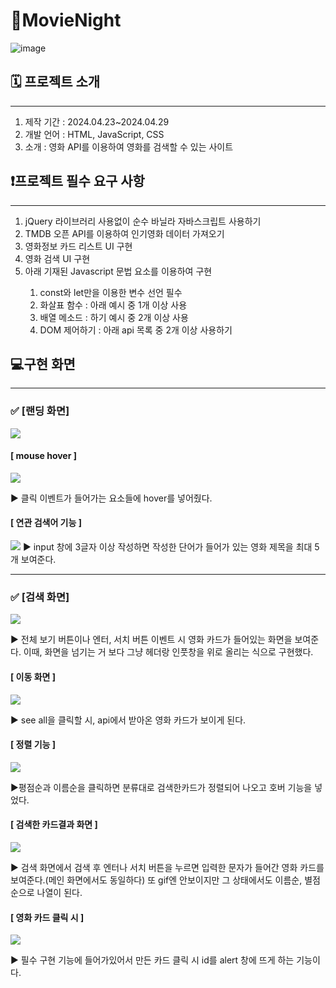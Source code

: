 # 🎥MovieNight

![image](https://github.com/parkchowon/MovieSearch/assets/70216263/d9cdc814-5989-44f9-81b4-9da9a76b5771)


## 🗓️ 프로젝트 소개
***
<ol>
  <li>제작 기간 : 2024.04.23~2024.04.29</li>
  <li>개발 언어 : HTML, JavaScript, CSS</li>
  <li>소개 : 영화 API를 이용하여 영화를 검색할 수 있는 사이트</li>
</ol>

## ❗프로젝트 필수 요구 사항
***

<ol>
  <li>jQuery 라이브러리 사용없이 순수 바닐라 자바스크립트 사용하기</li>
  <li>TMDB 오픈 API를 이용하여 인기영화 데이터 가져오기</li>
  <li>영화정보 카드 리스트 UI 구현</li>
  <li>영화 검색 UI 구현</li>
  <li>아래 기재된 Javascript 문법 요소를 이용하여 구현</li>
  <ol>
    <li>const와 let만을 이용한 변수 선언 필수</li>
    <li>화살표 함수 : 아래 예시 중 1개 이상 사용</li>
    <li>배열 메소드 : 하기 예시 중 2개 이상 사용</li>
    <li>DOM 제어하기 : 아래 api 목록 중 2개 이상 사용하기</li>
  </ol>
</ol>

## 💻구현 화면
***

### ✅ [랜딩 화면]
![](https://velog.velcdn.com/images/candlecircle/post/b27bf44f-3386-41f3-a5c4-dcc7c4067308/image.png)

####  [ mouse hover ]
<img src="https://velog.velcdn.com/images/candlecircle/post/adbcd9b1-6826-45b7-8561-98f5f9752e9c/image.gif" />

▶️ 클릭 이벤트가 들어가는 요소들에 hover를 넣어줬다.


####  [ 연관 검색어 기능 ]
<img src="https://velog.velcdn.com/images/candlecircle/post/99529e38-693c-4419-bb29-36cd9ffa018c/image.gif" />
▶️ input 창에 3글자 이상 작성하면 작성한 단어가 들어가 있는 영화 제목을 최대 5개 보여준다.


***

### ✅ [검색 화면]

![](https://velog.velcdn.com/images/candlecircle/post/ccbedbd0-407c-4059-a9f5-f921ba5c94ad/image.png)

▶️ 전체 보기 버튼이나 엔터, 서치 버튼 이벤트 시 영화 카드가 들어있는 화면을 보여준다.
이때, 화면을 넘기는 거 보다 그냥 헤더랑 인풋창을 위로 올리는 식으로 구현했다.

####  [ 이동 화면 ]

<img src="https://velog.velcdn.com/images/candlecircle/post/ed92b3ca-e43b-45af-b70f-1935b2904e77/image.gif" />

▶️ see all을 클릭할 시, api에서 받아온 영화 카드가 보이게 된다.

####  [ 정렬 기능 ]
<img src="https://velog.velcdn.com/images/candlecircle/post/50844a9c-7df4-4cfd-95f0-fa29e2d8c86b/image.gif" />

▶️평점순과 이름순을 클릭하면 분류대로 검색한카드가 정렬되어 나오고 호버 기능을 넣었다.

####  [ 검색한 카드결과 화면 ]
<img src="https://velog.velcdn.com/images/candlecircle/post/dc01d646-222c-4817-b4a3-61bd0a5639d8/image.gif" />

▶️ 검색 화면에서 검색 후 엔터나 서치 버튼을 누르면 입력한 문자가 들어간 영화 카드를 보여준다.(메인 화면에서도 동일하다) 또 gif엔 안보이지만 그 상태에서도 이름순, 별점순으로 나열이 된다.

####  [ 영화 카드 클릭 시 ]
<img src="https://velog.velcdn.com/images/candlecircle/post/a803fa44-7f71-4b8f-a8e8-95191e6d001d/image.png" />

▶️ 필수 구현 기능에 들어가있어서 만든 카드 클릭 시 id를 alert 창에 뜨게 하는 기능이다.
